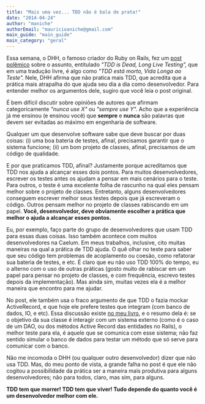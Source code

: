 ```yaml
---
title: "Mais uma vez... TDD não é bala de prata!"
date: "2014-04-24"
author: "maniche"
authorEmail: "mauricioaniche@gmail.com"
main_guide: "main_guide"
main_category: "geral"
---
```


Essa semana, o DHH, o famoso criador do Ruby on Rails, fez um [post polêmico](http://david.heinemeierhansson.com/2014/tdd-is-dead-long-live-testing.html ) sobre o assunto, entitulado _"TDD is Dead, Long Live Testing",_ que em uma tradução livre, é algo como _"TDD está morto, Vida Longa ao Teste"._ Nele, DHH afirma que não pratica mais TDD, que acredita que a prática mais atrapalha do que ajuda seu dia a dia como desenvolvedor. Para entender melhor os argumentos dele, sugiro que você leia o post original.

É bem difícil discutir sobre opiniões de autores que afirmam categoricamente _"nunca use X"_ ou _"sempre use Y"._ Acho que a experiência já me ensinou (e ensinou você) que **sempre** e **nunca** são palavras que devem ser evitadas ao máximo em engenharia de software.

Qualquer um que desenvolve software sabe que deve buscar por duas coisas: (i) uma boa bateria de testes, afinal, precisamos garantir que o sistema funcione; (ii) um bom projeto de classes, afinal, precisamos de um código de qualidade.

E por que praticamos TDD, afinal? Justamente porque acreditamos que TDD nos ajuda a alcançar esses dois pontos. Para muitos desenvolvedores, escrever os testes antes os ajudam a pensar em mais cenários para o teste. Para outros, o teste é uma excelente folha de rascunho na qual eles pensam melhor sobre o projeto de classes. Entretanto, alguns desenvolvedores conseguem escrever melhor seus testes depois que já escreveram o código. Outros pensam melhor no projeto de classes rabiscando em um papel. **Você, desenvolvedor, deve obviamente escolher a prática que melhor o ajuda a alcançar esses pontos.** 

Eu, por exemplo, faço parte do grupo de desenvolvedores que usam TDD para essas duas coisas. Isso também acontece com muitos desenvolvedores na Caelum. Em meus trabalhos, inclusive, cito muitas maneiras na qual a prática de TDD ajuda. O quê olhar no teste para saber que seu código tem problemas de acoplamento ou coesão, como refatorar sua bateria de testes, e etc. É claro que eu não uso TDD 100% do tempo, eu o alterno com o uso de outras práticas (gosto muito de rabiscar em um papel para pensar no projeto de classes, e com frequência, escrevo testes depois da implementação). Mas ainda sim, muitas vezes ela é a melhor maneira que encontro para me ajudar.

No post, ele também usa o fraco argumento de que TDD o fazia mockar ActiveRecord, e que hoje ele prefere testes que integram (com banco de dados, IO, e etc). Essa discussão existe [no meu livro](http://www.tddnomundoreal.com.br), e o resumo dela é: se o objetivo da sua classe é interagir com um sistema externo (como é o caso de um DAO, ou dos métodos Active Record das entidades no Rails), o melhor teste para ela, é aquele que se comunica com esse sistema; não faz sentido simular o banco de dados para testar um método que só serve para comunicar com o banco.

Não me incomoda o DHH (ou qualquer outro desenvolvedor) dizer que não usa TDD. Mas, do meu ponto de vista, a grande falha no post é que ele não cogitou a possibilidade da prática ser a maneira mais produtiva para alguns desenvolvedores; não para todos, claro, mas sim, para alguns.

**TDD tem que morrer! TDD tem que viver! Tudo depende do quanto você é um desenvolvedor melhor com ele.**
